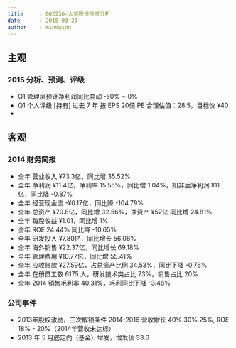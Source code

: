 ```yaml
---
title     : 002236-大华股份投资分析
date      : 2015-03-20
author    : mindwind
---
```


## 主观
### 2015 分析、预测、评级
  - Q1 管理层预计净利润同比变动 -50% ~ 0%
  - Q1 个人评级 [持有] 过去 7 年 按 EPS 20倍 PE 合理估值：28.5，目标价 ¥40
  -

## 客观
### 2014 财务简报
  - 全年 营业收入 ¥73.3亿，同比增 35.52%
  - 全年 净利润 ¥11.4亿，净利率 15.55%，同比增 1.04%，扣非后净利润 ¥11亿，同比降 -0.87%
  - 全年 经营现金流 -¥0.17亿，同比降 -104.79%
  - 全年 总资产 ¥79.8亿，同比增 32.56%，净资产 ¥52亿 同比增 24.81%
  - 全年 每股收益 ¥1.01，同比增 1%
  - 全年 ROE 24.44% 同比降 -10.65%
  - 全年 研发投入 ¥7.80亿，同比增长 56.06%
  - 全年 海外销售 ¥22.37亿，同比增长 69.18%
  - 全年 管理费用 ¥10.77亿，同比增 55.41%
  - 全年 应收账款 ¥27.59亿，占总资产比例 34.53%，同比下降 -0.76%
  - 全年 在册员工数 6175 人，研发技术类占比 73%，销售占比 20%
  - 全年 2014 销售毛利率 40.31%，毛利同比下降 -3.48%


### 公司事件
  - 2013年股权激励，三次解锁条件 2014-2016 营收增长 40% 30% 25%, ROE 18% - 20%（2014年营收未达标）
  - 2013 年 5 月底定向（基金）增发，增发价 33.6
